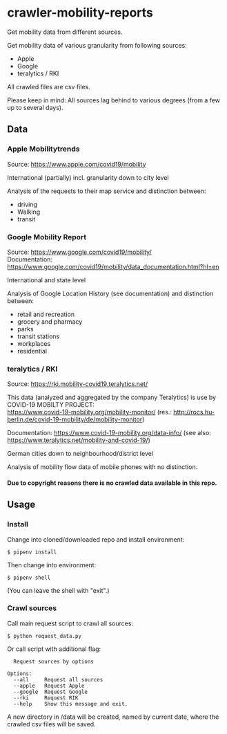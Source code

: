 # crawler-mobility-reports
Get mobility data from different sources.

Get mobility data of various granularity from following sources:
- Apple
- Google
- teralytics / RKI

All crawled files are csv files.    

Please keep in mind: All sources lag behind to various degrees (from a few up to several days).    

## Data
### Apple Mobilitytrends
Source: https://www.apple.com/covid19/mobility    

International (partially) incl. granularity down to city level    

Analysis of the requests to their map service and distinction between:
- driving
- Walking
- transit


### Google Mobility Report
Source: https://www.google.com/covid19/mobility/    
Documentation: https://www.google.com/covid19/mobility/data_documentation.html?hl=en

International and state level       

Analysis of Google Location History (see documentation) and distinction between:
- retail and recreation
- grocery and pharmacy
- parks
- transit stations
- workplaces
- residential


### teralytics / RKI
Source: https://rki.mobility-covid19.teralytics.net/    

This data (analyzed and aggregated by the company Teralytics) is use by COVID-19 MOBILTY PROJECT:    
https://www.covid-19-mobility.org/mobility-monitor/ (res.: http://rocs.hu-berlin.de/covid-19-mobility/de/mobility-monitor)    

Documentation: https://www.covid-19-mobility.org/data-info/ (see also: https://www.teralytics.net/mobility-and-covid-19/)

German cities down to neighbourhood/district level

Analysis of mobility flow data of mobile phones with no distinction.


#### Due to copyright reasons there is no crawled data available in this repo.


## Usage
### Install
Change into cloned/downloaded repo and install environment:
```
$ pipenv install
```

Then change into environment:
```
$ pipenv shell
````
(You can leave the shell with "exit".)



### Crawl sources
Call main request script to crawl all sources:
```
$ python request_data.py
```

Or call script with additional flag:
```
  Request sources by options

Options:
  --all     Request all sources
  --apple   Request Apple
  --google  Request Google
  --rki     Request RIK
  --help    Show this message and exit.
```

A new directory in /data will be created, named by current date, where the crawled csv files will be saved.
